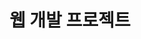 ---
title: 웹 개발 프로젝트

# Listing view
view: community/custom_card

# Optional header image (relative to `assets/media/` folder).
banner:
  caption: ''
  image: 'project.png'
---